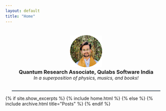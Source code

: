 ```yaml
---
layout: default
title: "Home"
---
```

<center>
  <img alt="profile" src="/assets/profile.png" hight=100 width = 100 STYLE="margin: 20px 0px 0px 0px">
  <h3 STYLE="margin: 2px 20px 0px 20px">Quantum Research Associate, Qulabs Software India</h3>
  <em STYLE="margin: 0px 20px 0px 20px">In a superposition of physics, musics, and books!</em>
</center>
<br>
<hr style="border-top: 1px solid #537188; width:92%; margin-left:4% !important; margin-right:4% !important;">
{% if site.show_excerpts %}
  {% include home.html %}
{% else %}
  {% include archive.html title="Posts" %}
{% endif %}
